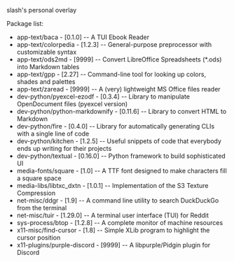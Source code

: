 slash's personal overlay

Package list:
* app-text/baca                 - [0.1.0]  -- A TUI Ebook Reader
* app-text/colorpedia           - [1.2.3]  -- General-purpose preprocessor with customizable syntax
* app-text/ods2md               - [9999]   -- Convert LibreOffice Spreadsheets (*.ods) into Markdown tables
* app-text/gpp                  - [2.27]   -- Command-line tool for looking up colors, shades and palettes
* app-text/zaread               - [9999]   -- A (very) lightweight MS Office files reader
* dev-python/pyexcel-ezodf      - [0.3.4]  -- Library to manipulate OpenDocument files (pyexcel version)
* dev-python/python-markdownify - [0.11.6] -- Library to convert HTML to Markdown 
* dev-python/fire               - [0.4.0]  -- Library for automatically generating CLIs with a single line of code
* dev-python/kitchen            - [1.2.5]  -- Useful snippets of code that everybody ends up writing for their projects
* dev-python/textual            - [0.16.0] -- Python framework to build sophisticated UI
* media-fonts/square            - [1.0]    -- A TTF font designed to make characters fill a square space
* media-libs/libtxc_dxtn        - [1.0.1]  -- Implementation of the S3 Texture Compression
* net-misc/ddgr                 - [1.9]    -- A command line utility to search DuckDuckGo from the terminal
* net-misc/tuir                 - [1.29.0] -- A terminal user interface (TUI) for Reddit
* sys-process/btop              - [1.2.8]  -- A complete monitor of machine resources
* x11-misc/find-cursor          - [1.8]    -- Simple XLib program to highlight the cursor position
* x11-plugins/purple-discord    - [9999]   -- A libpurple/Pidgin plugin for Discord
